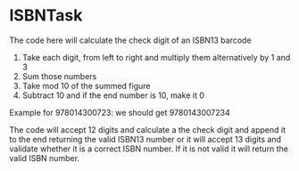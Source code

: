 # ISBNTask
The code here will calculate the check digit of an ISBN13 barcode

1. Take each digit, from left to right and multiply them alternatively by 1 and 3
2. Sum those numbers
3. Take mod 10 of the summed figure
4. Subtract 10 and if the end number is 10, make it 0

Example for 978014300723: we should get 9780143007234

The code will accept 12 digits and calculate a the check digit and append it to the end returning the valid ISBN13 number or it will accept 13 digits and validate whether it is a correct ISBN number. If it is not valid it will return the valid ISBN number.

